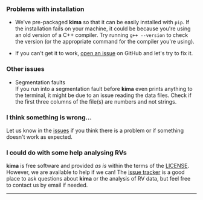 <!-- <style>
.md-nav--secondary {
  display: none;
}
</style> -->


### Problems with installation

- We've pre-packaged **kima** so that it can be easily installed with `pip`. If
  the installation fails on your machine, it could be because you're using an
  old version of a C++ compiler. Try running `g++ --version` to check the
  version (or the appropriate command for the compiler you're using).

- If you can't get it to work, [open an issue](https://github.com/kima-org/kima/issues) 
  on GitHub and let's try to fix it.


### Other issues

- Segmentation faults  
  If you run into a segmentation fault before **kima** even prints anything to
  the terminal, it might be due to an issue reading the data files. Check if the
  first three columns of the file(s) are numbers and not strings.
  

### I think something is wrong...

Let us know in the [issues](https://github.com/kima-org/kima/issues) if you think
there is a problem or if something doesn't work as expected.


### I could do with some help analysing RVs

**kima** is free software and provided *as is* within the terms of the
[LICENSE](https://github.com/kima-org/kima/blob/master/LICENSE). However, we are
available to help if we can! The [issue
tracker](https://github.com/kima-org/kima/issues) is a good place to ask
questions about **kima** or the analysis of RV data, but feel free to contact us
by email if needed.




***
